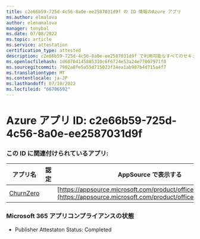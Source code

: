 ```yaml
---
title: c2e66b59-725d-4c56-8a0e-ee2587031d9f の ID 情報のAzure アプリ
ms.author: elmalova
author: elenamalova
manager: tonybal
ms.date: 07/08/2022
ms.topic: article
ms.service: attestation
certification_type: attested
description: c2e66b59-725d-4c56-8a0e-ee2587031d9f で利用可能なすべてのセキュリティとコンプライアンス情報。
ms.openlocfilehash: 1d60704145885310c6f6724e53a24e77007971f0
ms.sourcegitcommit: 7902a8fe5a55d715023f34ea1ab987b4d715a4f7
ms.translationtype: MT
ms.contentlocale: ja-JP
ms.lasthandoff: 07/10/2022
ms.locfileid: "66706592"
---
```

# <a name="azure-app-id-c2e66b59-725d-4c56-8a0e-ee2587031d9f"></a>Azure アプリ ID: c2e66b59-725d-4c56-8a0e-ee2587031d9f


### <a name="apps-associated-with-this-id"></a>この ID に関連付けられているアプリ:
| **アプリ名** | **認定** | **AppSource で表示する** |
|--------------|---------------|-----------------------|
| [ChurnZero](../forward/WA200002581.md) |  | [https://appsource.microsoft.com/product/office/WA200002581](https://appsource.microsoft.com/product/office/WA200002581) |

### <a name="microsoft-365-app-compliance-status"></a>Microsoft 365 アプリコンプライアンスの状態
- Publisher Attestaton Status: Completed

